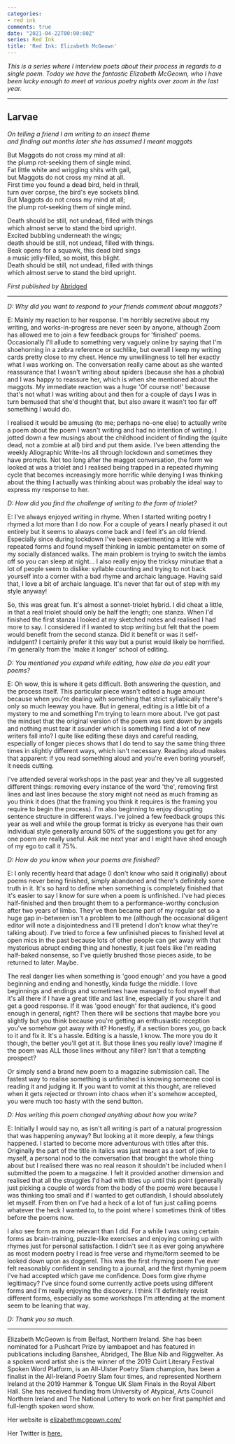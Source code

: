 ```yaml
---
categories:
- red ink
comments: true
date: "2021-04-22T00:00:00Z"
series: Red Ink
title: 'Red Ink: Elizabeth McGeown'
---
```


*This is a series where I interview poets about their process in regards to a single poem. Today we have the fantastic Elizabeth McGeown, who I have been lucky enough to meet at various poetry nights over zoom in the last year.*

***

## Larvae

*On telling a friend I am writing to an insect theme*  
*and finding out months later she has assumed I meant maggots*

But Maggots do not cross my mind at all:  
the plump rot-seeking them of single mind.  
Fat little white and wriggling shits with gall,  
but Maggots do not cross my mind at all.  
First time you found a dead bird, held in thrall,  
turn over corpse, the bird's eye sockets blind.  
But Maggots do not cross my mind at all;  
the plump rot-seeking them of single mind.  

<!--more-->

Death should be still, not undead, filled with things  
which almost serve to stand the bird upright.  
Excited bubbling underneath the wings;  
death should be still, not undead, filled with things.   
Beak opens for a squawk, this dead bird sings  
a music jelly-filled, so moist, this blight.  
Death should be still, not undead, filled with things  
which almost serve to stand the bird upright.  

*First published by* [Abridged](https://www.abridged.zone/aisling-gros/)

---

*D: Why did you want to respond to your friends comment about maggots?*

E: Mainly my reaction to her response. I'm horribly secretive about my writing, and works-in-progress are never seen by anyone, although Zoom has allowed me to join a few feedback groups for 'finished' poems. Occasionally I'll allude to something very vaguely online by saying that I'm shoehorning in a zebra reference or suchlike, but overall I keep my writing cards pretty close to my chest. Hence my unwillingness to tell her exactly what I was working on. The conversation really came about as she wanted reassurance that I wasn't writing about spiders (because she has a phobia) and I was happy to reassure her, which is when she mentioned about the maggots. My immediate reaction was a huge 'Of course not!' because that's not what I was writing about and then for a couple of days I was in turn bemused that she'd thought that, but also aware it wasn't too far off something I would do.

I realised it would be amusing (to me; perhaps no-one else) to actually write a poem about the poem I wasn't writing and had no intention of writing. I jotted down a few musings about the childhood incident of finding the (quite dead, not a zombie at all) bird and put them aside. I've been attending the weekly Allographic Write-Ins all through lockdown and sometimes they have prompts. Not too long after the maggot conversation, the form we looked at was a triolet and I realised being trapped in a repeated rhyming cycle that becomes increasingly more horrific while denying I was thinking about the thing I actually was thinking about was probably the ideal way to express my response to her.

*D: How did you find the challenge of writing to the form of triolet?*

E: I've always enjoyed writing in rhyme. When I started writing poetry I rhymed a lot more than I do now. For a couple of years I nearly phased it out entirely but it seems to always come back and I feel it's an old friend. Especially since during lockdown I've been experimenting a little with repeated forms and found myself thinking in iambic pentameter on some of my socially distanced walks. The main problem is trying to switch the iambs off so you can sleep at night... I also really enjoy the tricksy minutiae that a lot of people seem to dislike: syllable counting and trying to not back yourself into a corner with a bad rhyme and archaic language. Having said that, I love a bit of archaic language. It's never that far out of step with my style anyway!

So, this was great fun. It's almost a sonnet-triolet hybrid. I did cheat a little, in that a real triolet should only be half the length; one stanza. When I'd finished the first stanza I looked at my sketched notes and realised I had more to say. I considered if I wanted to stop writing but felt that the poem would benefit from the second stanza. Did it benefit or was it self-indulgent? I certainly prefer it this way but a purist would likely be horrified. I'm generally from the 'make it longer' school of editing.

*D: You mentioned you expand while editing, how else do you edit your poems?*

E:  Oh wow, this is where it gets difficult. Both answering the question, and the process itself. This particular piece wasn't edited a huge amount because when you're dealing with something that strict syllabically there's only so much leeway you have. But in general, editing is a little bit of a mystery to me and something I'm trying to learn more about. I've got past the mindset that the original version of the poem was sent down by angels and nothing must tear it asunder which is something I find a lot of new writers fall into? I quite like editing these days and careful reading, especially of longer pieces shows that I do tend to say the same thing three times in slightly different ways, which isn't necessary. Reading aloud makes that apparent: if you read something aloud and you're even boring yourself, it needs cutting.

I've attended several workshops in the past year and they've all suggested different things: removing every instance of the word 'the', removing first lines and last lines because the story might not need as much framing as you think it does (that the framing you think it requires is the framing you require to begin the process). I'm also beginning to enjoy disrupting sentence structure in different ways. I've joined a few feedback groups this year as well and while the group format is tricky as everyone has their own individual style generally around 50% of the suggestions you get for any one poem are really useful. Ask me next year and I might have shed enough of my ego to call it 75%.

*D:  How do you know when your poems are finished?*

E: I only recently heard that adage (I don't know who said it originally) about poems never being finished, simply abandoned and there's definitely some truth in it.  It's so hard to define when something is completely finished that it's easier to say I know for sure when a poem is unfinished. I've had pieces half-finished and then brought them to a performance-worthy conclusion after two years of limbo. They've then became part of my regular set so a huge gap in-between isn't a problem to me (although the occasional diligent editor will note a disjointedness and I'll pretend I don't know what they're talking about). I've tried to force a few unfinished pieces to finished level at open mics in the past because lots of other people can get away with that mysterious abrupt ending thing and honestly, it just feels like I'm reading half-baked nonsense, so I've quietly brushed those pieces aside, to be returned to later. Maybe.

The real danger lies when something is 'good enough' and you have a good beginning and ending and honestly, kinda fudge the middle. I love beginnings and endings and sometimes have managed to fool myself that it's all there if I have a great title and last line, especially if you share it and get a good response. If it was 'good enough' for that audience, it's good enough in general, right? Then there will be sections that maybe bore you slightly but you think because you're getting an enthusiastic reception you've somehow got away with it? Honestly, if a section bores you, go back to it and fix it. It's a hassle. Editing is a hassle, I know. The more you do it though, the better you'll get at it. But those lines you really love? Imagine if the poem was ALL those lines without any filler? Isn't that a tempting prospect?

Or simply send a brand new poem to a magazine submission call. The fastest way to realise something is unfinished is knowing someone cool is reading it and judging it. If you want to vomit at this thought, are relieved when it gets rejected or thrown into chaos when it's somehow accepted, you were much too hasty with the send button.

*D: Has writing this poem changed anything about how you write?*

E:  Initially I would say no, as isn't all writing is part of a natural progression that was happening anyway? But looking at it more deeply, a few things happened. I started to become more adventurous with titles after this. Originally the part of the title in italics was just meant as a sort of joke to myself, a personal nod to the conversation that brought the whole thing about but I realised there was no real reason it shouldn't be included when I submitted the poem to a magazine. I felt it provided another dimension and realised that all the struggles I'd had with titles up until this point (generally just picking a couple of words from the body of the poem) were because I was thinking too small and if I wanted to get outlandish, I should absolutely let myself. From then on I've had a heck of a lot of fun just calling poems whatever the heck I wanted to, to the point where I sometimes think of titles before the poems now.

I also see form as more relevant than I did. For a while I was using certain forms as brain-training, puzzle-like exercises and enjoying coming up with rhymes just for personal satisfaction. I didn't see it as ever going anywhere as most modern poetry I read is free verse and rhyme/form seemed to be looked down upon as doggerel.  This was the first rhyming poem I've ever felt reasonably confident in sending to a journal, and the first rhyming poem I've had accepted which gave me confidence. Does form give rhyme legitimacy? I've since found some currently active poets using different forms and I'm really enjoying the discovery. I think I'll definitely revisit different forms, especially as some workshops I'm attending at the moment seem to be leaning that way.

*D: Thank you so much.*

---

Elizabeth McGeown is from Belfast, Northern Ireland. She has been nominated for a Pushcart Prize by iambapoet and has featured in publications including Banshee, Abridged, The Blue Nib and Riggwelter. As a spoken word artist she is the winner of the 2019 Cuirt Literary Festival Spoken Word Platform, is an All-Ulster Poetry Slam champion, has been a finalist in the All-Ireland Poetry Slam four times, and represented Northern Ireland at the 2019 Hammer & Tongue UK Slam Finals in the Royal Albert Hall. She has received funding from University of Atypical, Arts Council Northern Ireland and The National Lottery to work on her first pamphlet and full-length spoken word show.

Her website is [elizabethmcgeown.com/](https://elizabethmcgeown.com/)

Her Twitter is [here.](https://twitter.com/CandysEyes)
